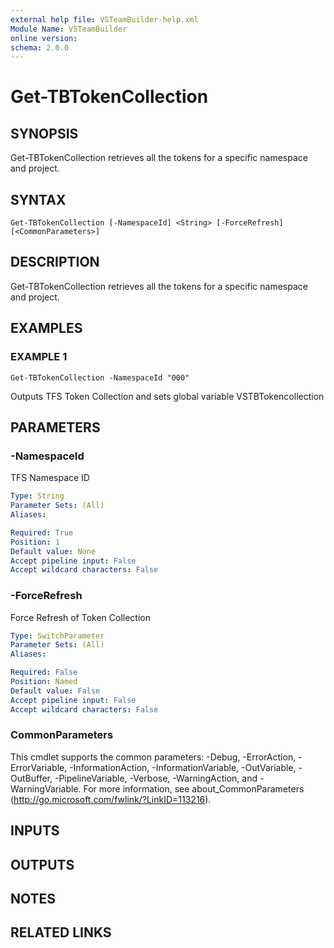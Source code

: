 ```yaml
---
external help file: VSTeamBuilder-help.xml
Module Name: VSTeamBuilder
online version:
schema: 2.0.0
---
```


# Get-TBTokenCollection

## SYNOPSIS
Get-TBTokenCollection retrieves all the tokens for a specific namespace and project.

## SYNTAX

```
Get-TBTokenCollection [-NamespaceId] <String> [-ForceRefresh] [<CommonParameters>]
```

## DESCRIPTION
Get-TBTokenCollection retrieves all the tokens for a specific namespace and project.

## EXAMPLES

### EXAMPLE 1
```
Get-TBTokenCollection -NamespaceId "000"
```

Outputs TFS Token Collection and sets global variable VSTBTokencollection

## PARAMETERS

### -NamespaceId
TFS Namespace ID

```yaml
Type: String
Parameter Sets: (All)
Aliases:

Required: True
Position: 1
Default value: None
Accept pipeline input: False
Accept wildcard characters: False
```

### -ForceRefresh
Force Refresh of Token Collection

```yaml
Type: SwitchParameter
Parameter Sets: (All)
Aliases:

Required: False
Position: Named
Default value: False
Accept pipeline input: False
Accept wildcard characters: False
```

### CommonParameters
This cmdlet supports the common parameters: -Debug, -ErrorAction, -ErrorVariable, -InformationAction, -InformationVariable, -OutVariable, -OutBuffer, -PipelineVariable, -Verbose, -WarningAction, and -WarningVariable. For more information, see about_CommonParameters (http://go.microsoft.com/fwlink/?LinkID=113216).

## INPUTS

## OUTPUTS

## NOTES

## RELATED LINKS
